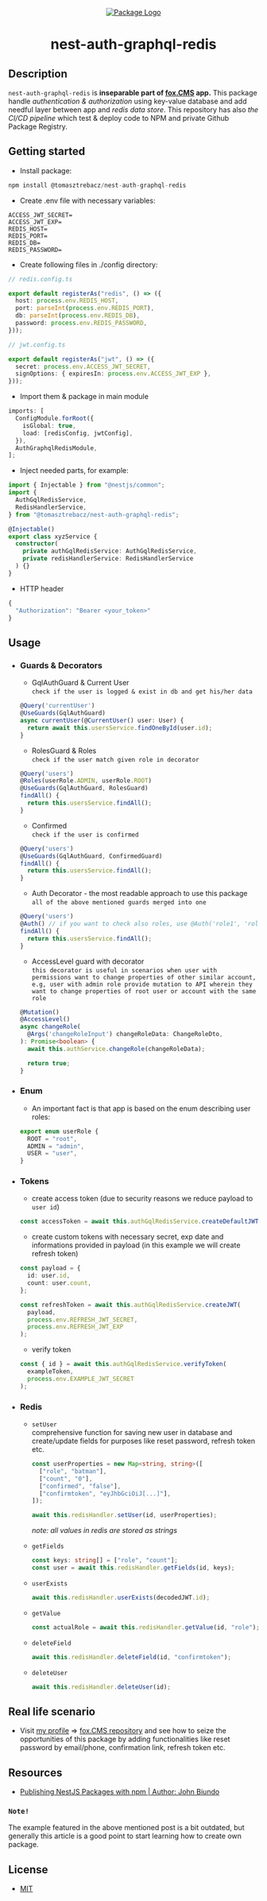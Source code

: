 <p align="center">
  <a href="https://github.com/TomaszTrebacz/nest-auth-graphql-redis/packages/541967"><img src="https://i.ibb.co/V3hgQm5/readme-library-HEADER.png" alt="Package Logo" />
  </a>
   <h1 align="center">nest-auth-graphql-redis</h1>
</p>

## Description

`nest-auth-graphql-redis` is **inseparable part of <a href="https://github.com/TomaszTrebacz/fox.CMS">fox.CMS</a> app.** This package handle _authentication & authorization_ using key-value database and add needful layer between app and _redis data store_. This repository has also _the CI/CD pipeline_ which test & deploy code to NPM and private Github Package Registry.

## Getting started

- Install package:

```ts
npm install @tomasztrebacz/nest-auth-graphql-redis
```

- Create .env file with necessary variables:

```
ACCESS_JWT_SECRET=
ACCESS_JWT_EXP=
REDIS_HOST=
REDIS_PORT=
REDIS_DB=
REDIS_PASSWORD=
```

- Create following files in ./config directory:

```ts
// redis.config.ts

export default registerAs("redis", () => ({
  host: process.env.REDIS_HOST,
  port: parseInt(process.env.REDIS_PORT),
  db: parseInt(process.env.REDIS_DB),
  password: process.env.REDIS_PASSWORD,
}));

// jwt.config.ts

export default registerAs("jwt", () => ({
  secret: process.env.ACCESS_JWT_SECRET,
  signOptions: { expiresIn: process.env.ACCESS_JWT_EXP },
}));
```

- Import them & package in main module

```ts
imports: [
  ConfigModule.forRoot({
    isGlobal: true,
    load: [redisConfig, jwtConfig],
  }),
  AuthGraphqlRedisModule,
];
```

- Inject needed parts, for example:

```ts
import { Injectable } from "@nestjs/common";
import {
  AuthGqlRedisService,
  RedisHandlerService,
} from "@tomasztrebacz/nest-auth-graphql-redis";

@Injectable()
export class xyzService {
  constructor(
    private authGqlRedisService: AuthGqlRedisService,
    private redisHandlerService: RedisHandlerService
  ) {}
}
```

- HTTP header

```ts
{
  "Authorization": "Bearer <your_token>"
}
```

## Usage

- ### Guards & Decorators

  - GqlAuthGuard & Current User  
    `check if the user is logged & exist in db and get his/her data`

  ```ts
  @Query('currentUser')
  @UseGuards(GqlAuthGuard)
  async currentUser(@CurrentUser() user: User) {
    return await this.usersService.findOneById(user.id);
  }
  ```

  - RolesGuard & Roles  
    `check if the user match given role in decorator`

  ```ts
  @Query('users')
  @Roles(userRole.ADMIN, userRole.ROOT)
  @UseGuards(GqlAuthGuard, RolesGuard)
  findAll() {
    return this.usersService.findAll();
  }
  ```

  - Confirmed  
    `check if the user is confirmed`

  ```ts
  @Query('users')
  @UseGuards(GqlAuthGuard, ConfirmedGuard)
  findAll() {
    return this.usersService.findAll();
  }
  ```

  - Auth Decorator - the most readable approach to use this package  
    `all of the above mentioned guards merged into one`

  ```ts
  @Query('users')
  @Auth() // if you want to check also roles, use @Auth('role1', 'role2')
  findAll() {
    return this.usersService.findAll();
  }
  ```

  - AccessLevel guard with decorator  
    `this decorator is useful in scenarios when user with permissions want to change properties of other similar account, e.g, user with admin role provide mutation to API wherein they want to change properties of root user or account with the same role`

  ```ts
  @Mutation()
  @AccessLevel()
  async changeRole(
    @Args('changeRoleInput') changeRoleData: ChangeRoleDto,
  ): Promise<boolean> {
    await this.authService.changeRole(changeRoleData);

    return true;
  }
  ```

- ### Enum

  - An important fact is that app is based on the enum describing user roles:

  ```ts
  export enum userRole {
    ROOT = "root",
    ADMIN = "admin",
    USER = "user",
  }
  ```

- ### Tokens

  - create access token (due to security reasons we reduce payload to `user id`)

  ```ts
  const accessToken = await this.authGqlRedisService.createDefaultJWT(user.id);
  ```

  - create custom tokens with necessary secret, exp date and informations provided in payload (in this example we will create refresh token)

  ```ts
  const payload = {
    id: user.id,
    count: user.count,
  };

  const refreshToken = await this.authGqlRedisService.createJWT(
    payload,
    process.env.REFRESH_JWT_SECRET,
    process.env.REFRESH_JWT_EXP
  );
  ```

  - verify token

  ```ts
  const { id } = await this.authGqlRedisService.verifyToken(
    exampleToken,
    process.env.EXAMPLE_JWT_SECRET
  );
  ```

- ### Redis

  - `setUser`  
    comprehensive function for saving new user in database
    and create/update fields for purposes
    like reset password, refresh token etc.

    ```ts
    const userProperties = new Map<string, string>([
      ["role", "batman"],
      ["count", "0"],
      ["confirmed", "false"],
      ["confirmtoken", "eyJhbGciOiJ[...]"],
    ]);

    await this.redisHandler.setUser(id, userProperties);
    ```

    <i>note: all values in redis are stored as strings</i>

  - `getFields`

    ```ts
    const keys: string[] = ["role", "count"];
    const user = await this.redisHandler.getFields(id, keys);
    ```

  - `userExists`

    ```ts
    await this.redisHandler.userExists(decodedJWT.id);
    ```

  - `getValue`

    ```ts
    const actualRole = await this.redisHandler.getValue(id, "role");
    ```

  - `deleteField`

    ```ts
    await this.redisHandler.deleteField(id, "confirmtoken");
    ```

  - `deleteUser`
    ```ts
    await this.redisHandler.deleteUser(id);
    ```

## Real life scenario

- Visit <a href="https://github.com/tomasztrebacz">my profile</a> => <a href="https://github.com/TomaszTrebacz/fox.CMS">fox.CMS repository</a> and see how to seize the opportunities of this package by adding functionalities like reset password by email/phone, confirmation link, refresh token etc.

## Resources

- <a href="https://dev.to/nestjs/publishing-nestjs-packages-with-npm-21fm">Publishing NestJS Packages with npm | Author: John Biundo</a>

### `Note!`

The example featured in the above mentioned post is a bit outdated, but generally this article is a good point to start learning how to create own package.

## License

- [MIT](https://github.com/TomaszTrebacz/nest-auth-graphql-redis/blob/master/LICENSE.md)
